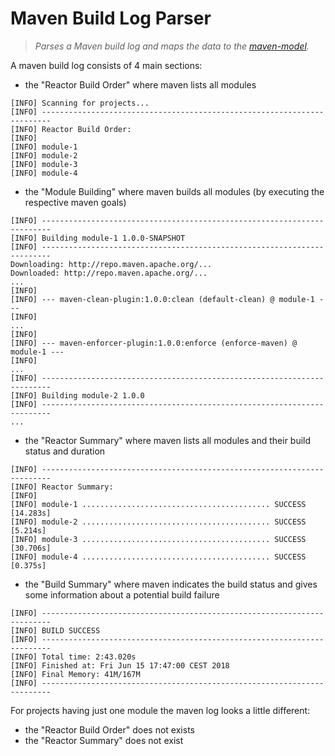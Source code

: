 # Maven Build Log Parser

> _Parses a Maven build log and maps the data to the [maven-model](../maven-model)._

A maven build log consists of 4 main sections:
 - the "Reactor Build Order" where maven lists all modules
 ```
 [INFO] Scanning for projects...
 [INFO] ------------------------------------------------------------------------
 [INFO] Reactor Build Order:
 [INFO]
 [INFO] module-1
 [INFO] module-2
 [INFO] module-3
 [INFO] module-4
 ```
 - the "Module Building" where maven builds all modules (by executing the respective maven goals)
 ```
 [INFO] ------------------------------------------------------------------------
 [INFO] Building module-1 1.0.0-SNAPSHOT
 [INFO] ------------------------------------------------------------------------
 Downloading: http://repo.maven.apache.org/...
 Downloaded: http://repo.maven.apache.org/...
 ...
 [INFO]
 [INFO] --- maven-clean-plugin:1.0.0:clean (default-clean) @ module-1 ---
 [INFO]
 ...
 [INFO]
 [INFO] --- maven-enforcer-plugin:1.0.0:enforce (enforce-maven) @ module-1 ---
 [INFO]
 ...
 [INFO] ------------------------------------------------------------------------
 [INFO] Building module-2 1.0.0
 [INFO] ------------------------------------------------------------------------
 ...
 ```
 - the "Reactor Summary" where maven lists all modules and their build status and duration
 ```
 [INFO] ------------------------------------------------------------------------
 [INFO] Reactor Summary:
 [INFO]
 [INFO] module-1 .......................................... SUCCESS [14.283s]
 [INFO] module-2 .......................................... SUCCESS [5.214s]
 [INFO] module-3 .......................................... SUCCESS [30.706s]
 [INFO] module-4 .......................................... SUCCESS [0.375s]
 ```
 - the "Build Summary" where maven indicates the build status and gives some information about a potential build failure
 ```
 [INFO] ------------------------------------------------------------------------
 [INFO] BUILD SUCCESS
 [INFO] ------------------------------------------------------------------------
 [INFO] Total time: 2:43.020s
 [INFO] Finished at: Fri Jun 15 17:47:00 CEST 2018
 [INFO] Final Memory: 41M/167M
 [INFO] ------------------------------------------------------------------------
 ```
 
 For projects having just one module the maven log looks a little different:
  - the "Reactor Build Order" does not exists
  - the "Reactor Summary" does not exist
